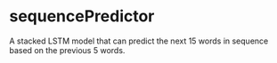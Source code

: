# sequencePredictor

A stacked LSTM model that can predict the next 15 words in sequence based on the previous 5 words.
